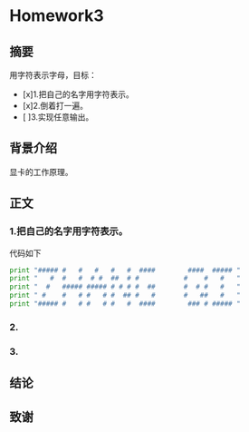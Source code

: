 # Homework3
## 摘要

用字符表示字母，目标：
 
 - [x]1.把自己的名字用字符表示。
 - [x]2.倒着打一遍。
 - [ ]3.实现任意输出。

## 背景介绍
  显卡的工作原理。
  
## 正文
### 1.把自己的名字用字符表示。
代码如下
```python
print "##### #   #   #   #   #  ####        ####  ##### "
print "   #  #   #  # #  ##  # #           #    #   #   "
print "  #   ##### ##### # # # #  ##       #  # #   #   "
print " #    #   # #   # #  ## #   #       #   ##   #   "
print "##### #   # #   # #   #  ####        ### # ##### "
```

### 2.

### 3.

## 结论

## 致谢
